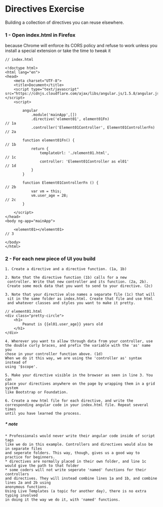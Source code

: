 # Directives Exercise

Building a collection of directives you can reuse elsewhere.

### 1 - Open index.html in Firefox

because Chrome will enforce its CORS policy and refuse to work unless you install
a special extension or take the time to tweak it

    // index.html

    <!doctype html>
    <html lang="en">
    <head>
        <meta charset="UTF-8">
        <title>Document</title>
        <script type="text/javascript" src="https://cdnjs.cloudflare.com/ajax/libs/angular.js/1.5.8/angular.js"></script>
        <script>

            angular
                .module('mainApp',[])
                .directive('element01', element01Fn)                        // 1a
                .controller('Element01Controller', Element01ControllerFn)   // 2a

            function element01Fn() {                                        // 1b
                return {
                    templateUrl: './element01.html',                        // 1c
                    controller: 'Element01Controller as el01'               // 1d
                }
            }

            function Element01ControllerFn () {                             // 2b
                var vm = this;
                vm.user_age = 28;                                           // 2c
            }

        </script>
    </head>
    <body ng-app="mainApp">

        <element01></element01>                                             // 3

    </body>
    </html>

### 2 - For each new piece of UI you build

    1. Create a directive and a directive function. (1a, 1b)

    2. Note that the directive function (1b) calls for a new
     controller. Write that new controller and its function. (2a, 2b).
     Create some mock data that you want to send to your directive. (2c)

    3. Note that your directive also names a separate file (1c) that will
     sit in the same folder as index.html. Create that file and use html
     and whatever classes and styles you want to make it pretty.

    // element01.html
    <div class="pretty-circle">
        <h1>
            Peanut is {{el01.user_age}} years old
        </h1>
    </div>

    4. Wherever you want to allow through data from your controller, use
    the double curly braces, and prefix the variable with the 'as' name you
    chose in your controller function above. (1d)
    When we do it this way, we are using the 'controller as' syntax instead of
    using '$scope'.

    5. Make your directive visible in the browser as seen in line 3. You can
    place your directives anywhere on the page by wrapping them in a grid system
    like Bootstrap or Foundation.

    6. Create a new html file for each directive, and write the
    corresponding angular code in your index.html file. Repeat several times
    until you have learned the process.

##### * note

    * Professionals would never write their angular code inside of script tags
    like we do in this example. Controllers and directives would also be in separate files
    and seperate folders. This way, though, gives us a good way to practice for beginners.
    * directives are normally placed in their own folder, and line 1c
    would give the path to that folder
    * some coders will not write seperate 'named' functions for their controllers
    and directives. They will instead combine lines 1a and 1b, and combine lines 2a and 2b using
    anonymous functions.
    Using Live Templates (a topic for another day), there is no extra typing involved
    in doing it the way we do it, with 'named' functions.
